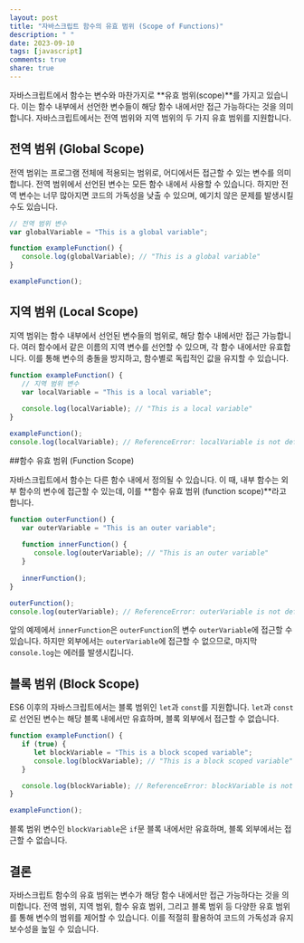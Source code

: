 ```yaml
---
layout: post
title: "자바스크립트 함수의 유효 범위 (Scope of Functions)"
description: " "
date: 2023-09-10
tags: [javascript]
comments: true
share: true
---
```


자바스크립트에서 함수는 변수와 마찬가지로 **유효 범위(scope)**를 가지고 있습니다. 이는 함수 내부에서 선언한 변수들이 해당 함수 내에서만 접근 가능하다는 것을 의미합니다. 자바스크립트에서는 전역 범위와 지역 범위의 두 가지 유효 범위를 지원합니다.

## 전역 범위 (Global Scope)

전역 범위는 프로그램 전체에 적용되는 범위로, 어디에서든 접근할 수 있는 변수를 의미합니다. 전역 범위에서 선언된 변수는 모든 함수 내에서 사용할 수 있습니다. 하지만 전역 변수는 너무 많아지면 코드의 가독성을 낮출 수 있으며, 예기치 않은 문제를 발생시킬 수도 있습니다.

```javascript
// 전역 범위 변수
var globalVariable = "This is a global variable";

function exampleFunction() {
   console.log(globalVariable); // "This is a global variable"
}

exampleFunction();
```

## 지역 범위 (Local Scope)

지역 범위는 함수 내부에서 선언된 변수들의 범위로, 해당 함수 내에서만 접근 가능합니다. 여러 함수에서 같은 이름의 지역 변수를 선언할 수 있으며, 각 함수 내에서만 유효합니다. 이를 통해 변수의 충돌을 방지하고, 함수별로 독립적인 값을 유지할 수 있습니다.

```javascript
function exampleFunction() {
   // 지역 범위 변수
   var localVariable = "This is a local variable";
   
   console.log(localVariable); // "This is a local variable"
}

exampleFunction();
console.log(localVariable); // ReferenceError: localVariable is not defined
```

##함수 유효 범위 (Function Scope)

자바스크립트에서 함수는 다른 함수 내에서 정의될 수 있습니다. 이 때, 내부 함수는 외부 함수의 변수에 접근할 수 있는데, 이를 **함수 유효 범위 (function scope)**라고 합니다.

```javascript
function outerFunction() {
   var outerVariable = "This is an outer variable";
   
   function innerFunction() {
      console.log(outerVariable); // "This is an outer variable"
   }
   
   innerFunction();
}

outerFunction();
console.log(outerVariable); // ReferenceError: outerVariable is not defined
```

앞의 예제에서 `innerFunction`은 `outerFunction`의 변수 `outerVariable`에 접근할 수 있습니다. 하지만 외부에서는 `outerVariable`에 접근할 수 없으므로, 마지막 `console.log`는 에러를 발생시킵니다.

## 블록 범위 (Block Scope)

ES6 이후의 자바스크립트에서는 블록 범위인 `let`과 `const`를 지원합니다. `let`과 `const`로 선언된 변수는 해당 블록 내에서만 유효하며, 블록 외부에서 접근할 수 없습니다.

```javascript
function exampleFunction() {
   if (true) {
      let blockVariable = "This is a block scoped variable";
      console.log(blockVariable); // "This is a block scoped variable"
   }

   console.log(blockVariable); // ReferenceError: blockVariable is not defined
}

exampleFunction();
```

블록 범위 변수인 `blockVariable`은 `if`문 블록 내에서만 유효하며, 블록 외부에서는 접근할 수 없습니다.

## 결론

자바스크립트 함수의 유효 범위는 변수가 해당 함수 내에서만 접근 가능하다는 것을 의미합니다. 전역 범위, 지역 범위, 함수 유효 범위, 그리고 블록 범위 등 다양한 유효 범위를 통해 변수의 범위를 제어할 수 있습니다. 이를 적절히 활용하여 코드의 가독성과 유지 보수성을 높일 수 있습니다.